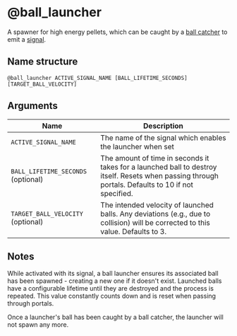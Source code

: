 # @ball_launcher

A spawner for high energy pellets, which can be caught by a
[ball catcher](./ball_catcher.md) to emit a [signal](../signals.md).

## Name structure

```
@ball_launcher ACTIVE_SIGNAL_NAME [BALL_LIFETIME_SECONDS] [TARGET_BALL_VELOCITY]
```

## Arguments

| Name                               | Description                                                                                                                                         |
| ---------------------------------- | --------------------------------------------------------------------------------------------------------------------------------------------------- |
| `ACTIVE_SIGNAL_NAME`               | The name of the signal which enables the launcher when set                                                                                          |
| `BALL_LIFETIME_SECONDS` (optional) | The amount of time in seconds it takes for a launched ball to destroy itself. Resets when passing through portals. Defaults to 10 if not specified. |
| `TARGET_BALL_VELOCITY`  (optional) | The intended velocity of launched balls. Any deviations (e.g., due to collision) will be corrected to this value. Defaults to 3.                    |

## Notes

While activated with its signal, a ball launcher ensures its associated ball has
been spawned - creating a new one if it doesn't exist. Launched balls have a
configurable lifetime until they are destroyed and the process is repeated. This
value constantly counts down and is reset when passing through portals.

Once a launcher's ball has been caught by a ball catcher, the launcher will not
spawn any more.
